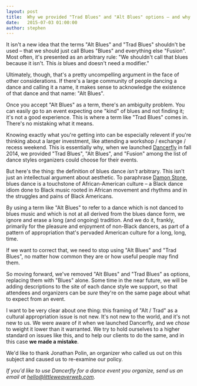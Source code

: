 ```yaml
---
layout: post
title:  Why we provided "Trad Blues" and "Alt Blues" options – and why we've stopped
date:   2015-07-03 01:00:00
author: stephen
---
```


It isn't a new idea that the terms "Alt Blues" and "Trad Blues" shouldn't be used – that we should just call Blues "Blues" and everything else "Fusion". Most often, it's presented as an arbitrary rule: "We shouldn't call that blues because it isn't. This *is* blues and doesn't need a modifier."

Ultimately, though, that's a pretty uncompelling argument in the face of other considerations. If there's a large community of people dancing a dance and calling it a name, it makes sense to acknowledge the existence of that dance and that name: "Alt Blues".

Once you accept "Alt Blues" as a term, there's an ambiguity problem. You can easily go to an event expecting one "kind" of blues and not finding it; it's not a good experience. This is where a term like "Trad Blues" comes in. There's no mistaking what it means.

Knowing exactly what you're getting into can be especially relevent if you're thinking about a larger investment, like attending a workshop / exchange / recess weekend. This is essentially why, when we launched [Dancerfly](https://dancerfly.com) in fall 2014, we provided "Trad Blues", "Alt Blues", and "Fusion" among the list of dance styles organizers could choose for their events.

But here's the thing: the definition of blues dance *isn't* arbitrary. This isn't just an intellectual argument about aesthetic. To paraphrase [Damon Stone](http://damonstone.dance/articles/appreciation-versus-appropriation/), blues dance is a touchstone of African-American culture – a Black dance idiom done to Black music rooted in African movement and rhythms and in the struggles and pains of Black Americans.

By using a term like "Alt Blues" to refer to a dance which is not danced to blues music and which is not at all derived from the blues dance form, we ignore and erase a long (and ongoing) tradition. And we do it, frankly, primarily for the pleasure and enjoyment of non-Black dancers, as part of a pattern of appropriation that's pervaded American culture for a long, long, time.

If we want to correct that, we need to stop using "Alt Blues" and "Trad Blues", no matter how common they are or how useful people may find them.

So moving forward, we've removed "Alt Blues" and "Trad Blues" as options, replacing them with "Blues" alone. Some time in the near future, we will be adding descriptions to the site of each dance style we support, so that attendees and organizers can be *sure* they're on the same page about what to expect from an event.

I want to be very clear about one thing: this framing of "Alt / Trad" as a cultural appropriation issue is not new. It's not new to the world, and it's not new to us. We were aware of it when we launched Dancerfly, and we *chose* to weight it lower than it warranted. We try to hold ourselves to a higher standard on issues like this, and to help our clients to do the same, and in this case **we made a mistake**.

We'd like to thank Jonathan Polin, an organizer who called us out on this subject and caused us to re-examine our policy.

*If you'd like to use Dancerfly for a dance event you organize, send us an email at <hello@littleweaverweb.com>.*
